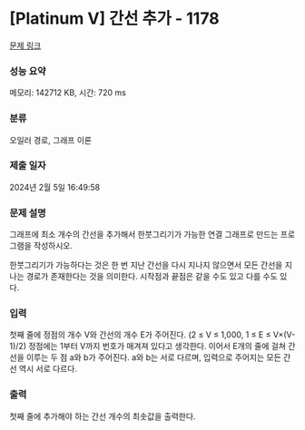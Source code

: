 # [Platinum V] 간선 추가 - 1178 

[문제 링크](https://www.acmicpc.net/problem/1178) 

### 성능 요약

메모리: 142712 KB, 시간: 720 ms

### 분류

오일러 경로, 그래프 이론

### 제출 일자

2024년 2월 5일 16:49:58

### 문제 설명

<p>그래프에 최소 개수의 간선을 추가해서 한붓그리기가 가능한 연결 그래프로 만드는 프로그램을 작성하시오.</p>

<p>한붓그리기가 가능하다는 것은 한 번 지난 간선을 다시 지나지 않으면서 모든 간선을 지나는 경로가 존재한다는 것을 의미한다. 시작점과 끝점은 같을 수도 있고 다를 수도 있다.</p>

### 입력 

 <p>첫째 줄에 정점의 개수 V와 간선의 개수 E가 주어진다. (2 ≤ V ≤ 1,000, 1 ≤ E ≤ V×(V-1)/2) 정점에는 1부터 V까지 번호가 매겨져 있다고 생각한다. 이어서 E개의 줄에 걸쳐 간선을 이루는 두 점 a와 b가 주어진다. a와 b는 서로 다르며, 입력으로 주어지는 모든 간선 역시 서로 다르다.</p>

### 출력 

 <p>첫째 줄에 추가해야 하는 간선 개수의 최솟값을 출력한다.</p>

